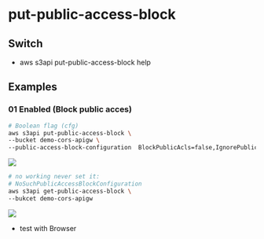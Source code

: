 # put-public-access-block

## Switch
* aws s3api put-public-access-block help

## Examples
### 01 Enabled (Block public acces)
````bash
# Boolean flag (cfg)
aws s3api put-public-access-block \
--bucket demo-cors-apigw \
--public-access-block-configuration  BlockPublicAcls=false,IgnorePublicAcls=false,BlockPublicPolicy=false,RestrictPublicBuckets=false
````
[<img src="https://i.imgur.com/a5e1tFz.png">](https://i.imgur.com/a5e1tFz.png)
````bash
# no working never set it:
# NoSuchPublicAccessBlockConfiguration
aws s3api get-public-access-block \
--bukcet demo-cors-apigw
````
[<img src="https://i.imgur.com/iFhMifU.png">](https://i.imgur.com/iFhMifU.png)

* test with Browser
